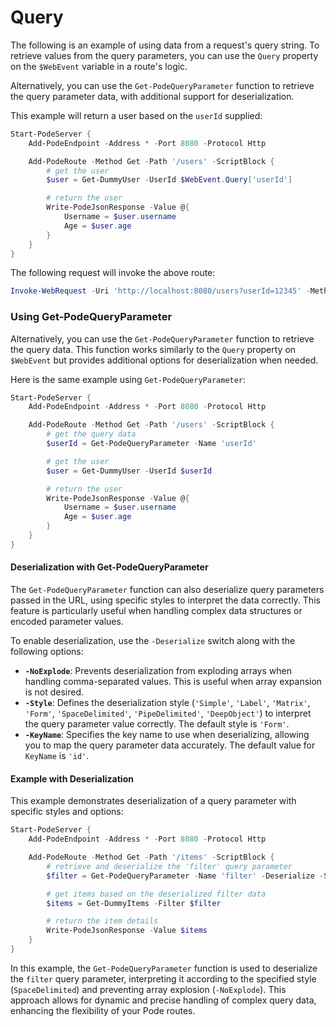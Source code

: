 # Query

The following is an example of using data from a request's query string. To retrieve values from the query parameters, you can use the `Query` property on the `$WebEvent` variable in a route's logic.

Alternatively, you can use the `Get-PodeQueryParameter` function to retrieve the query parameter data, with additional support for deserialization.

This example will return a user based on the `userId` supplied:

```powershell
Start-PodeServer {
    Add-PodeEndpoint -Address * -Port 8080 -Protocol Http

    Add-PodeRoute -Method Get -Path '/users' -ScriptBlock {
        # get the user
        $user = Get-DummyUser -UserId $WebEvent.Query['userId']

        # return the user
        Write-PodeJsonResponse -Value @{
            Username = $user.username
            Age = $user.age
        }
    }
}
```

The following request will invoke the above route:

```powershell
Invoke-WebRequest -Uri 'http://localhost:8080/users?userId=12345' -Method Get
```

### Using Get-PodeQueryParameter

Alternatively, you can use the `Get-PodeQueryParameter` function to retrieve the query data. This function works similarly to the `Query` property on `$WebEvent` but provides additional options for deserialization when needed.

Here is the same example using `Get-PodeQueryParameter`:

```powershell
Start-PodeServer {
    Add-PodeEndpoint -Address * -Port 8080 -Protocol Http

    Add-PodeRoute -Method Get -Path '/users' -ScriptBlock {
        # get the query data
        $userId = Get-PodeQueryParameter -Name 'userId'

        # get the user
        $user = Get-DummyUser -UserId $userId

        # return the user
        Write-PodeJsonResponse -Value @{
            Username = $user.username
            Age = $user.age
        }
    }
}
```

#### Deserialization with Get-PodeQueryParameter

The `Get-PodeQueryParameter` function can also deserialize query parameters passed in the URL, using specific styles to interpret the data correctly. This feature is particularly useful when handling complex data structures or encoded parameter values.

To enable deserialization, use the `-Deserialize` switch along with the following options:

- **`-NoExplode`**: Prevents deserialization from exploding arrays when handling comma-separated values. This is useful when array expansion is not desired.
- **`-Style`**: Defines the deserialization style (`'Simple'`, `'Label'`, `'Matrix'`, `'Form'`, `'SpaceDelimited'`, `'PipeDelimited'`, `'DeepObject'`) to interpret the query parameter value correctly. The default style is `'Form'`.
- **`-KeyName`**: Specifies the key name to use when deserializing, allowing you to map the query parameter data accurately. The default value for `KeyName` is `'id'`.

#### Example with Deserialization

This example demonstrates deserialization of a query parameter with specific styles and options:

```powershell
Start-PodeServer {
    Add-PodeEndpoint -Address * -Port 8080 -Protocol Http

    Add-PodeRoute -Method Get -Path '/items' -ScriptBlock {
        # retrieve and deserialize the 'filter' query parameter
        $filter = Get-PodeQueryParameter -Name 'filter' -Deserialize -Style 'SpaceDelimited' -NoExplode

        # get items based on the deserialized filter data
        $items = Get-DummyItems -Filter $filter

        # return the item details
        Write-PodeJsonResponse -Value $items
    }
}
```

In this example, the `Get-PodeQueryParameter` function is used to deserialize the `filter` query parameter, interpreting it according to the specified style (`SpaceDelimited`) and preventing array explosion (`-NoExplode`). This approach allows for dynamic and precise handling of complex query data, enhancing the flexibility of your Pode routes.
